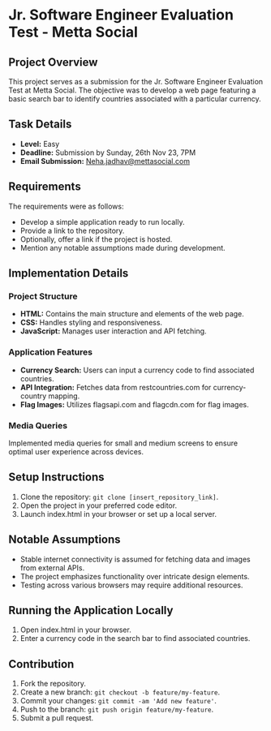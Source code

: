 # Jr. Software Engineer Evaluation Test - Metta Social

## Project Overview
This project serves as a submission for the Jr. Software Engineer Evaluation Test at Metta Social. The objective was to develop a web page featuring a basic search bar to identify countries associated with a particular currency.

## Task Details
- **Level:** Easy
- **Deadline:** Submission by Sunday, 26th Nov 23, 7PM
- **Email Submission:** Neha.jadhav@mettasocial.com

## Requirements
The requirements were as follows:
- Develop a simple application ready to run locally.
- Provide a link to the repository.
- Optionally, offer a link if the project is hosted.
- Mention any notable assumptions made during development.

## Implementation Details
### Project Structure
- **HTML:** Contains the main structure and elements of the web page.
- **CSS:** Handles styling and responsiveness.
- **JavaScript:** Manages user interaction and API fetching.

### Application Features
- **Currency Search:** Users can input a currency code to find associated countries.
- **API Integration:** Fetches data from restcountries.com for currency-country mapping.
- **Flag Images:** Utilizes flagsapi.com and flagcdn.com for flag images.

### Media Queries
Implemented media queries for small and medium screens to ensure optimal user experience across devices.

## Setup Instructions
1. Clone the repository: `git clone [insert_repository_link]`.
2. Open the project in your preferred code editor.
3. Launch index.html in your browser or set up a local server.

## Notable Assumptions
- Stable internet connectivity is assumed for fetching data and images from external APIs.
- The project emphasizes functionality over intricate design elements.
- Testing across various browsers may require additional resources.

## Running the Application Locally
1. Open index.html in your browser.
2. Enter a currency code in the search bar to find associated countries.

## Contribution
1. Fork the repository.
2. Create a new branch: `git checkout -b feature/my-feature`.
3. Commit your changes: `git commit -am 'Add new feature'`.
4. Push to the branch: `git push origin feature/my-feature`.
5. Submit a pull request.

